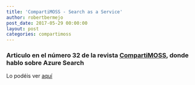 ```yaml
---
title: 'CompartiMOSS - Search as a Service'
author: robertbermejo
post_date: 2017-05-29 00:00:00
layout: post
categories: compartimoss
---
```


### Articulo en el número 32 de la revista [CompartiMOSS](http://www.compartimoss.com/revistas/numero-32)<!--break-->, donde hablo sobre Azure Search
Lo podéis ver [aquí](http://www.compartimoss.com/revistas/numero-32/search-as-a-service)
